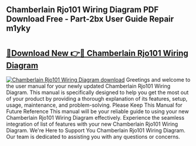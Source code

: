## Chamberlain Rjo101 Wiring Diagram PDF Download Free - Part-2bx User Guide Repair m1yky

# <h2><a href="http://dfursv.blite.top/?on=Chamberlain+Rjo101+Wiring+Diagram">🔗Download New 👉🔴 Chamberlain Rjo101 Wiring Diagram</a></h2>

[![Chamberlain Rjo101 Wiring Diagram download](https://i.imgur.com/lujVjoI.png)](http://dfursv.blite.top/?on=Chamberlain+Rjo101+Wiring+Diagram)
Greetings and welcome to the user manual for your newly updated Chamberlain Rjo101 Wiring Diagram. This manual is specifically designed to help you get the most out of your product by providing a thorough explanation of its features, setup, usage, maintenance, and problem-solving. Please Keep This Manual for Future Reference This manual will be your reliable guide to using your new Chamberlain Rjo101 Wiring Diagram effectively. Experience the seamless integration of list of features with your new Chamberlain Rjo101 Wiring Diagram. We're Here to Support You Chamberlain Rjo101 Wiring Diagram. Our team is dedicated to assisting you with any questions or concerns.
